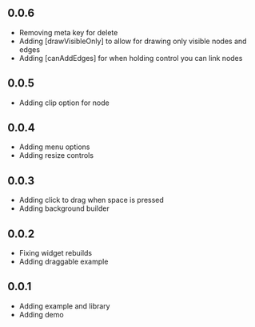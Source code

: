 ## 0.0.6

- Removing meta key for delete
- Adding [drawVisibleOnly] to allow for drawing only visible nodes and edges
- Adding [canAddEdges] for when holding control you can link nodes

## 0.0.5

- Adding clip option for node

## 0.0.4

- Adding menu options
- Adding resize controls

## 0.0.3

- Adding click to drag when space is pressed
- Adding background builder

## 0.0.2

* Fixing widget rebuilds
* Adding draggable example

## 0.0.1

* Adding example and library
* Adding demo
